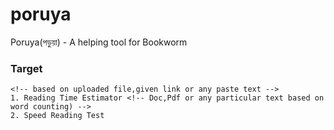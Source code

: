 # poruya
Poruya(পড়ুয়া) - A helping tool for Bookworm

### Target

```
<!-- based on uploaded file,given link or any paste text -->
1. Reading Time Estimator <!-- Doc,Pdf or any particular text based on word counting) -->
2. Speed Reading Test

```
